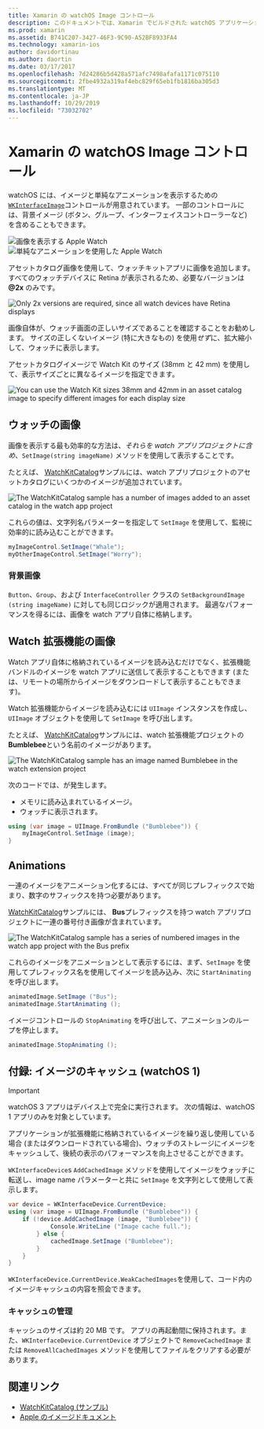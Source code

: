 ```yaml
---
title: Xamarin の watchOS Image コントロール
description: このドキュメントでは、Xamarin でビルドされた watchOS アプリケーションでイメージコントロールを使用する方法について説明します。 WKInterfaceImage コントロール、SetImage メソッド、watch 拡張機能へのイメージの追加、アニメーションなどについて説明します。
ms.prod: xamarin
ms.assetid: B741C207-3427-46F3-9C90-A52BF8933FA4
ms.technology: xamarin-ios
author: davidortinau
ms.author: daortin
ms.date: 03/17/2017
ms.openlocfilehash: 7d24286b5d428a571afc7498afafa1171c075110
ms.sourcegitcommit: 2fbe4932a319af4ebc829f65eb1fb1816ba305d3
ms.translationtype: MT
ms.contentlocale: ja-JP
ms.lasthandoff: 10/29/2019
ms.locfileid: "73032702"
---
```

# <a name="watchos-image-controls-in-xamarin"></a>Xamarin の watchOS Image コントロール

watchOS には、イメージと単純なアニメーションを表示するための[`WKInterfaceImage`](xref:WatchKit.WKInterfaceImage)コントロールが用意されています。 一部のコントロールには、背景イメージ (ボタン、グループ、インターフェイスコントローラーなど) を含めることもできます。

![](image-images/image-walkway.png "画像を表示する Apple Watch") ![](image-images/image-animation.png "単純なアニメーションを使用した Apple Watch")
<!-- watch image courtesy of http://infinitapps.com/bezel/ -->

アセットカタログ画像を使用して、ウォッチキットアプリに画像を追加します。
すべてのウォッチデバイスに Retina が表示されるため、必要なバージョンは **@2x** のみです。

![](image-images/asset-universal-sml.png "Only 2x versions are required, since all watch devices have Retina displays")

画像自体が、ウォッチ画面の正しいサイズであることを確認することをお勧めします。 サイズの正しくないイメージ (特に大きなもの) を使用*せず*に、拡大縮小して、ウォッチに表示します。

アセットカタログイメージで Watch Kit のサイズ (38mm と 42 mm) を使用して、表示サイズごとに異なるイメージを指定できます。

![](image-images/asset-watch-sml.png "You can use the Watch Kit sizes 38mm and 42mm in an asset catalog image to specify different images for each display size")

## <a name="images-on-the-watch"></a>ウォッチの画像

画像を表示する最も効率的な方法は、*それらを watch アプリプロジェクトに含め*、`SetImage(string imageName)` メソッドを使用して表示することです。

たとえば、 [WatchKitCatalog](https://docs.microsoft.com/samples/xamarin/ios-samples/watchos-watchkitcatalog/)サンプルには、watch アプリプロジェクトのアセットカタログにいくつかのイメージが追加されています。

![](image-images/asset-whale-sml.png "The WatchKitCatalog sample has a number of images added to an asset catalog in the watch app project")

これらの値は、文字列名パラメーターを指定して `SetImage` を使用して、監視に効率的に読み込むことができます。

```csharp
myImageControl.SetImage("Whale");
myOtherImageControl.SetImage("Worry");
```

### <a name="background-images"></a>背景画像

`Button`、`Group`、および `InterfaceController` クラスの `SetBackgroundImage (string imageName)` に対しても同じロジックが適用されます。 最適なパフォーマンスを得るには、画像を watch アプリ自体に格納します。

## <a name="images-in-the-watch-extension"></a>Watch 拡張機能の画像

Watch アプリ自体に格納されているイメージを読み込むだけでなく、拡張機能バンドルのイメージを watch アプリに送信して表示することもできます (または、リモートの場所からイメージをダウンロードして表示することもできます)。

Watch 拡張機能からイメージを読み込むには `UIImage` インスタンスを作成し、`UIImage` オブジェクトを使用して `SetImage` を呼び出します。

たとえば、 [WatchKitCatalog](https://docs.microsoft.com/samples/xamarin/ios-samples/watchos-watchkitcatalog)サンプルには、watch 拡張機能プロジェクトの**Bumblebee**という名前のイメージがあります。

![](image-images/asset-bumblebee-sml.png "The WatchKitCatalog sample has an image named Bumblebee in the watch extension project")

次のコードでは、が発生します。

- メモリに読み込まれているイメージ。
- ウォッチに表示されます。

```csharp
using (var image = UIImage.FromBundle ("Bumblebee")) {
    myImageControl.SetImage (image);
}
```

## <a name="animations"></a>Animations

一連のイメージをアニメーション化するには、すべてが同じプレフィックスで始まり、数字のサフィックスを持つ必要があります。

[WatchKitCatalog](https://docs.microsoft.com/samples/xamarin/ios-samples/watchos-watchkitcatalog)サンプルには、 **Bus**プレフィックスを持つ watch アプリプロジェクトに一連の番号付き画像が含まれています。

![](image-images/asset-bus-animation-sml.png "The WatchKitCatalog sample has a series of numbered images in the watch app project with the Bus prefix")

これらのイメージをアニメーションとして表示するには、まず、`SetImage` を使用してプレフィックス名を使用してイメージを読み込み、次に `StartAnimating` を呼び出します。

```csharp
animatedImage.SetImage ("Bus");
animatedImage.StartAnimating ();
```

イメージコントロールの `StopAnimating` を呼び出して、アニメーションのループを停止します。

```csharp
animatedImage.StopAnimating ();
```

<a name="cache" />

## <a name="appendix-caching-images-watchos-1"></a>付録: イメージのキャッシュ (watchOS 1)

> [!IMPORTANT]
> watchOS 3 アプリはデバイス上で完全に実行されます。 次の情報は、watchOS 1 アプリのみを対象としています。

アプリケーションが拡張機能に格納されているイメージを繰り返し使用している場合 (またはダウンロードされている場合)、ウォッチのストレージにイメージをキャッシュして、後続の表示のパフォーマンスを向上させることができます。

`WKInterfaceDevice`s `AddCachedImage` メソッドを使用してイメージをウォッチに転送し、image name パラメーターと共に `SetImage` を文字列として使用して表示します。

```csharp
var device = WKInterfaceDevice.CurrentDevice;
using (var image = UIImage.FromBundle ("Bumblebee")) {
    if (!device.AddCachedImage (image, "Bumblebee")) {
            Console.WriteLine ("Image cache full.");
        } else {
            cachedImage.SetImage ("Bumblebee");
        }
    }
}
```

`WKInterfaceDevice.CurrentDevice.WeakCachedImages`を使用して、コード内のイメージキャッシュの内容を照会できます。

### <a name="managing-the-cache"></a>キャッシュの管理

キャッシュのサイズは約 20 MB です。 アプリの再起動間に保持されます。また、`WKInterfaceDevice.CurrentDevice` オブジェクトで `RemoveCachedImage` または `RemoveAllCachedImages` メソッドを使用してファイルをクリアする必要があります。

## <a name="related-links"></a>関連リンク

- [WatchKitCatalog (サンプル)](https://docs.microsoft.com/samples/xamarin/ios-samples/watchos-watchkitcatalog)
- [Apple のイメージドキュメント](https://developer.apple.com/documentation/watchkit/wkinterfaceimage)
